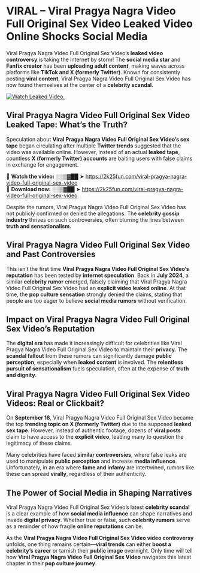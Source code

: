 # VIRAL – Viral Pragya Nagra Video Full Original Sex Video Leaked Video Online Shocks Social Media 

Viral Pragya Nagra Video Full Original Sex Video’s **leaked video controversy** is taking the internet by storm! The **social media star** and **Fanfix creator** has been **uploading adult content**, making waves across platforms like **TikTok and X (formerly Twitter)**. Known for consistently posting **viral content**, Viral Pragya Nagra Video Full Original Sex Video has now found themselves at the center of a **celebrity scandal**.  

[![Watch Leaked Video.](https://miro.medium.com/v2/resize:fit:828/format:webp/1*cilzJN44JGOrTw9NJCrNHA.gif "Watch Leaked Video")](https://2k25fun.com/viral-pragya-nagra-video-full-original-sex-video)

## **Viral Pragya Nagra Video Full Original Sex Video Leaked Tape: What’s the Truth?**  
Speculation about **Viral Pragya Nagra Video Full Original Sex Video’s sex tape** began circulating after multiple **Twitter trends** suggested that the video was available online. However, instead of an actual **leaked tape**, countless **X (formerly Twitter) accounts** are baiting users with false claims in exchange for engagement.  

🔹 **Watch the video:** ░░▒▓██ ➤ https://2k25fun.com/viral-pragya-nagra-video-full-original-sex-video  
🔹 **Download now:** ░░▒▓██ ➤ https://2k25fun.com/viral-pragya-nagra-video-full-original-sex-video  

Despite the rumors, Viral Pragya Nagra Video Full Original Sex Video has not publicly confirmed or denied the allegations. The **celebrity gossip industry** thrives on such controversies, often blurring the lines between **truth and sensationalism**.  

## **Viral Pragya Nagra Video Full Original Sex Video and Past Controversies**  
This isn’t the first time **Viral Pragya Nagra Video Full Original Sex Video’s reputation** has been tested by **internet speculation**. Back in **July 2024**, a similar **celebrity rumor** emerged, falsely claiming that Viral Pragya Nagra Video Full Original Sex Video had an **explicit video leaked online**. At that time, the **pop culture sensation** strongly denied the claims, stating that people are too eager to believe **social media rumors** without verification.  

## **Impact on Viral Pragya Nagra Video Full Original Sex Video’s Reputation**  
The **digital era** has made it increasingly difficult for celebrities like Viral Pragya Nagra Video Full Original Sex Video to maintain their **privacy**. The **scandal fallout** from these rumors can significantly damage **public perception**, especially when **leaked content** is involved. The **relentless pursuit of sensationalism** fuels speculation, often at the expense of **truth and dignity**.  

## **Viral Pragya Nagra Video Full Original Sex Video Videos: Real or Clickbait?**  
On **September 16**, Viral Pragya Nagra Video Full Original Sex Video became the top **trending topic on X (formerly Twitter)** due to the supposed **leaked sex tape**. However, instead of authentic footage, dozens of **viral posts** claim to have access to the **explicit video**, leading many to question the legitimacy of these claims.  

Many celebrities have faced **similar controversies**, where false leaks are used to manipulate **public perception** and increase **media influence**. Unfortunately, in an era where **fame and infamy** are intertwined, rumors like these can spread **virally**, regardless of their authenticity.  

## **The Power of Social Media in Shaping Narratives**  
Viral Pragya Nagra Video Full Original Sex Video’s latest **celebrity scandal** is a clear example of how **social media influence** can shape narratives and invade **digital privacy**. Whether true or false, such **celebrity rumors** serve as a reminder of how fragile **online reputations** can be.  

As the **Viral Pragya Nagra Video Full Original Sex Video video controversy** unfolds, one thing remains certain—**viral trends** can either **boost a celebrity’s career** or tarnish their **public image** overnight. Only time will tell how **Viral Pragya Nagra Video Full Original Sex Video** navigates this latest chapter in their **pop culture journey**. 